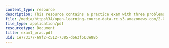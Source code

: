 ```yaml
---
content_type: resource
description: This resource contains a practice exam with three problems.
file: /media/https%3A/open-learning-course-data-rc.s3.amazonaws.com/2-003j-dynamics-and-control-i-spring-2007/1e77317769f2c5127385d663f563e88b_exam1_prac.pdf
file_type: application/pdf
resourcetype: Document
title: exam1_prac.pdf
uid: 1e773177-69f2-c512-7385-d663f563e88b
---
```


